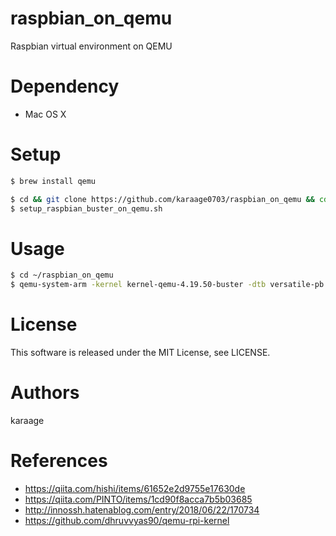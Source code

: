# raspbian_on_qemu
Raspbian virtual environment on QEMU

# Dependency
- Mac OS X

# Setup

```sh
$ brew install qemu
```

```sh
$ cd && git clone https://github.com/karaage0703/raspbian_on_qemu && cd raspbian_on_qemu
$ setup_raspbian_buster_on_qemu.sh
```

# Usage

```sh
$ cd ~/raspbian_on_qemu
$ qemu-system-arm -kernel kernel-qemu-4.19.50-buster -dtb versatile-pb.dtb -m 256 -M versatilepb -cpu arm1176 -serial stdio -append "root=/dev/sda2 panic=1 rootfstype=ext4 rw" -drive file=2019-09-26-raspbian-buster.img,format=raw -no-reboot
```

# License
This software is released under the MIT License, see LICENSE.

# Authors
karaage

# References
- https://qiita.com/hishi/items/61652e2d9755e17630de
- https://qiita.com/PINTO/items/1cd90f8acca7b5b03685
- http://innossh.hatenablog.com/entry/2018/06/22/170734
- https://github.com/dhruvvyas90/qemu-rpi-kernel
